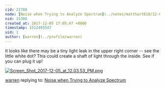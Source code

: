 ```yaml
---
cid: 22788
node: [Noise when Trying to Analyze Spectrum](../notes/matthart610/12-05-2017/noise-when-trying-to-analyze-spectrum)
nid: 15300
created_at: 2017-12-05 17:05:47 +0000
timestamp: 1512493547
uid: 1
author: [warren](../profile/warren)
---
```


It looks like there may be a tiny light leak in the upper right corner -- see the little white dot? This could create a shaft of light through the inside. See if you can plug it up!


[![Screen_Shot_2017-12-05_at_12.03.53_PM.png](https://publiclab.org/system/images/photos/000/022/795/large/Screen_Shot_2017-12-05_at_12.03.53_PM.png)](https://publiclab.org/system/images/photos/000/022/795/original/Screen_Shot_2017-12-05_at_12.03.53_PM.png)



[warren](../profile/warren) replying to: [Noise when Trying to Analyze Spectrum](../notes/matthart610/12-05-2017/noise-when-trying-to-analyze-spectrum)

